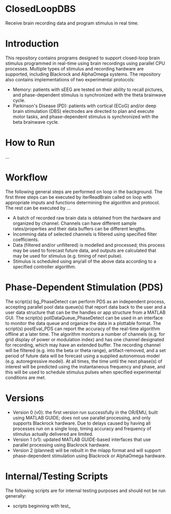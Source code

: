 # ClosedLoopDBS
 Receive brain recording data and program stimulus in real time.

# Introduction 
 This repository contains programs designed to support closed-loop brain stimulus programmed in real-time using brain recordings using parallel CPU processes. Multiple types of stimulus and recording hardware are supported, including Blackrock and AlphaOmega systems. The repository also contains implementations of two experimental protocols: 
 - Memory: patients with sEEG are tested on their ability to recall pictures, and phase-dependent stimulus is synchronized with the theta brainwave cycle.
 - Parkinson's Disease (PD): patients with cortical (ECoG) and/or deep brain stimulation (DBS) electrodes are directed to plan and execute motor tasks, and phase-dependent stimulus is synchronized with the beta brainwave cycle.

# How to Run 
 ...

# Workflow 
 The following general steps are performed on loop in the background. The first three steps can be executed by iterReadBrain called on loop with appropriate imputs and functions determining the algorithm and protocol. The rest can be executed by ...
 - A batch of recorded raw brain data is obtained from the hardware and organized by channel. Channels can have different sample rates/properties and their data buffers can be different lengths.
 - Incomming data of selected channels is filtered using specified filter coefficients.
 - Data (filtered and/or unfiltered) is modelled and processed; this process may be used to forecast future data, and outputs are calculated that may be used for stimulus (e.g. timing of next pulse).
 - Stimulus is scheduled using any/all of the above data according to a specified controller algorithm.

# Phase-Dependent Stimulation (PDS) 
 The script(s) bg_PhaseDetect can perform PDS as an independent process, accepting parallel pool data queue(s) that report data back to the user and a user data structure that can be the handles or app structure from a MATLAB GUI. The script(s) pollDataQueue_PhaseDetect can be used in an interface to monitor the data queue and organize the data in a plottable format. The script(s) postEval_PDS can report the accuracy of the real-time algorithm offline at a later time. 
 The algorithm monitors a number of channels (e.g. for grid display of power or modulation index) and has one channel designated for recording, which may have an extended buffer. The recording channel will be filtered (e.g. into the beta or theta range), artifact-removed, and a set period of future data will be forecast using a supplied autonomous model (e.g. autoregressive model). At all times, the time until the next phase(s) of interest will be predicted using the instantaneous frequency and phase, and this will be used to schedule stimulus pulses when specified experimental conditions are met. 

# Versions 
 - Version 0 (v0): the first version run successfully in the OR/EMU, built using MATLAB GUIDE; does not use parallel processing, and only supports Blackrock hardware. Due to delays caused by having all processes run on a single loop, timing accuracy and frequency of stimulus actually delivered are limited.
 - Version 1 (v1): updated MATLAB GUIDE-based interfaces that use parallel processing using Blackrock hardware.
 - Version 2 (planned) will be rebuilt in the mlapp format and will support phase-dependent stimulation using Blackrock or AlphaOmega hardware.

# Internal/Testing Scripts 
 The following scripts are for internal testing purposes and should not be run generally: 
 - scripts beginning with test_
